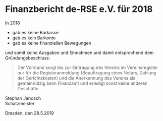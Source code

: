 Finanzbericht de-RSE e.V. für 2018      
==================================


In 2018 
- gab es keine Barkasse
- gab es kein Barkonto
- gab es keine finanziellen Bewegungen

und somit keine Ausgaben und Einnahmen und damit entsprechend dem Gründungsbeschluss:

> Der Vorstand sorgt bis zur Eintragung des Vereins im Vereinsregister nur für die 
> Registeranmeldung (Beauftragung eines Notars, Zahlung der Gerichtskosten) und die 
> Anerkennung des Vereins als gemeinnützig beim Finanzamt und erledigt sonst keine anderen Geschäfte.


Stephan Janosch  
Schatzmeister

Dresden, den 28.5.2019
